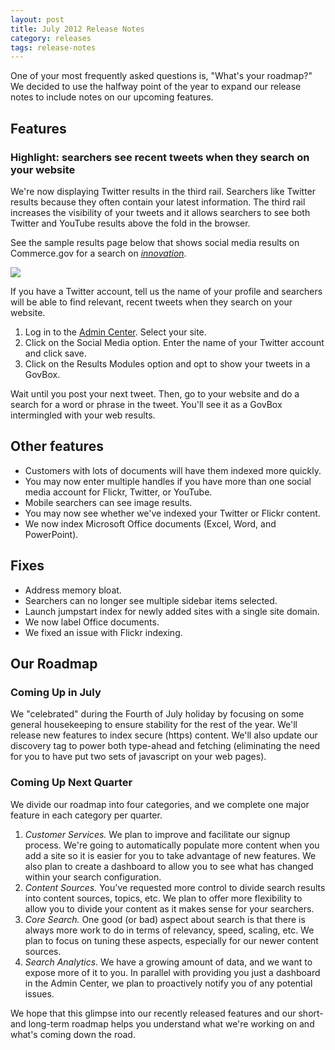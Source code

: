 ```yaml
---
layout: post
title: July 2012 Release Notes
category: releases
tags: release-notes
---
```


One of your most frequently asked questions is, "What's your roadmap?" We decided to use the halfway point of the year to expand our release notes to include notes on our upcoming features.

## Features

### Highlight: searchers see recent tweets when they search on your website

We're now displaying Twitter results in the third rail. Searchers like Twitter results because they often contain your latest information. The third rail increases the  visibility of your tweets and it allows searchers to see both Twitter and YouTube results above the fold in the browser.

See the sample results page below that shows social media results on Commerce.gov for a search on *[innovation](http://search.commerce.gov/search?query=innovation&amp;affiliate=commerce.gov)*.

<img src="https://9fddeb862c037f6d2190-f1564c64756a8cfee25b6b19953b1d23.ssl.cf2.rackcdn.com/tumblr_m71vk4FInR1qid15q.jpg"/>

If you have a Twitter account, tell us the name of your profile and searchers will be able to find relevant, recent tweets when they search on your website.

1. Log in to the [Admin Center](https://search.usa.gov/sites/). Select your site.
1. Click on the Social Media option. Enter the name of your Twitter account and click save.
1. Click on the Results Modules option and opt to show your tweets in a GovBox.

Wait until you post your next tweet. Then, go to your website and do a search for a word or phrase in the tweet. You'll see it as a GovBox intermingled with your web results.

## Other features

* Customers with lots of documents will have them indexed more quickly.
* You may now enter multiple handles if you have more than one social media account for Flickr, Twitter, or YouTube.
* Mobile searchers can see image results.
* You may now see whether we've indexed your Twitter or Flickr content.
* We now index Microsoft Office documents (Excel, Word, and PowerPoint).

## Fixes

* Address memory bloat.
* Searchers can no longer see multiple sidebar items selected.
* Launch jumpstart index for newly added sites with a single site domain.
* We now label Office documents.
* We fixed an issue with Flickr indexing.

## Our Roadmap

### Coming Up in July

We "celebrated" during the Fourth of July holiday by focusing on some general housekeeping to ensure stability for the rest of the year. We'll release new features to index secure (https) content. We'll also update our discovery tag to power both type-ahead and fetching (eliminating the need for you to have put two sets of javascript on your web pages).

### Coming Up Next Quarter

We divide our roadmap into four categories, and we complete one major feature in each category per quarter.

1. *Customer Services.* We plan to improve and facilitate our signup process. We're going to automatically populate more content when you add a site so it is easier for you to take advantage of new features. We also plan to create a dashboard to allow you to see what has changed within your search configuration.
1. *Content Sources.* You've requested more control to divide search results into content sources, topics, etc. We plan to offer more flexibility to allow you to divide your content as it makes sense for your searchers.
1. *Core Search.* One good (or bad) aspect about search is that there is always more work to do in terms of relevancy, speed, scaling, etc. We plan to focus on tuning these aspects, especially for our newer content sources.
1. *Search Analytics.* We have a growing amount of data, and we want to expose more of it to you. In parallel with providing you just a dashboard in the Admin Center, we plan to proactively notify you of any potential issues.

We hope that this glimpse into our recently released features and our short- and long-term roadmap helps you understand what we're working on and what's coming down the road.